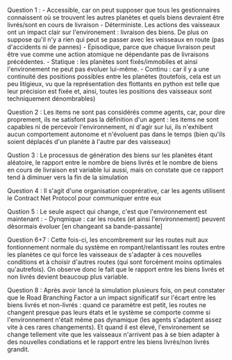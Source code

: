Question 1 : 
	- Accessible, car on peut supposer que tous les gestionnaires connaissent où se trouvent les autres planètes 
	et quels biens devraient être livrés/sont en cours de livraison 
	- Déterministe. Les actions des vaisseaux ont un impact clair sur l'environement : livraison des biens. 
	De plus on suppose qu'il n'y a rien qui peut se passer 
	avec les veisseaux en route (pas d'accidents ni de pannes)
	- Épisodique, parce que chaque livraison peut être vue comme une action atomique ne dépendante pas de livraisons précédentes. 
	- Statique : les planètes sont fixés/immobiles et ainsi l'environement ne peut pas évoluer lui-même. 
	- Continu : car il y a une continuité des positions possibles entre les planètes 
	(toutefois, cela est un peu litigieux, vu que la représentation des flottants en python est telle que leur précision est fixée et,
	 ainsi, toutes les positions des vaisseaux sont techniquement dénombrables) 

Question 2 : 
	Les items ne sont pas considérés comme agents, car, pour dire proprement, ils ne satisfont pas la définition d'un agent : 
	les items ne sont capables ni de percevoir l'environnement, ni d'agir sur lui, ils n'exhibent aucun comportement autonome et n'évoluent pas
	dans le temps (bien qu'ils soient déplacés d'un planète à l'autre par des vaisseaux)

Qustion 3 : 
	Le processus de génération des biens sur les planètes étant aléatoire, le rapport entre le nombre de biens livrés et le nombre de biens en
	cours de livraison est variable lui aussi, mais on constate que ce rapport tend à diminuer vers la fin de la simulation 

Question 4 : 
	Il s'agit d'une organisation cooprérative, car les agents utilisent le Contract Net Protocol pour communiquer entre eux

Qustion 5 : 
	Le seule aspect qui change, c'est que l'environnement est maintenant :
	- Dynqmique : car les routes (et ainsi l'environnement) peuvent dèsormais évoluer [en changeant sa bande-passante]

Question 6+7 : 
	Cette fois-ci, les encombrement sur les routes nuit aux fontionnement normale du système en rompant/relantissant les routes entre les planètes
	ce qui force les vaisseaux de s'adapter à ces nouvelles conditions et à choisir d'autres routes (qui sont forcément moins optimales qu'autrefois).
	On observe donc le fait que le rapport entre les biens livrés et non livrés devient beaucoup plus variable. 
	
Question 8 : 
	Après avoir lancé la simulation plusieurs fois, on peut constater que le Road Branching Factor a un impact significatif sur l'écart entre
	les biens livrés et non-livrés : quand ce paramètre est petit, les routes ne changent presque pas leurs états et le système se comporte 
	comme si l'environnement n'était même pas dynamique (les agents s'adaptent assez vite à ces rares changements). Et quand il est élevé, 
	l'environement se change tellement vite que les vaisseaux n'arrivent pas à se bien adapter à des nouvelles condiations et le rapport 
	entre les biens livrés/non livrés grandit.   
	
 